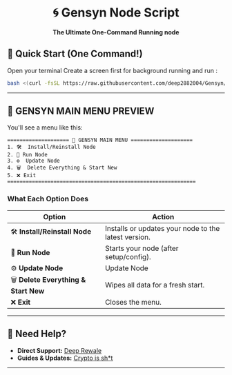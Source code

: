 <div align="center">

# 🌀 Gensyn Node Script

**The Ultimate One-Command Running node**

</div>

## 🚀 Quick Start (One Command!)

Open your terminal Create a screen first for background running  and run :

```bash
bash <(curl -fsSL https://raw.githubusercontent.com/deep2882004/Gensyn/main/menu.sh)
```

---

## 🧠 GENSYN MAIN MENU PREVIEW

You'll see a menu like this:

```text
==================== 🧠 GENSYN MAIN MENU ====================
1. 🛠  Install/Reinstall Node
2. 🚀 Run Node
3. ⚙️  Update Node
4. 🗑️  Delete Everything & Start New
5. ❌ Exit
=============================================================
```


### **What Each Option Does**

| Option | Action |
|--------|--------|
| 🛠 **Install/Reinstall Node** | Installs or updates your node to the latest version. |
| 🚀 **Run Node** | Starts your node (after setup/config). |
| ⚙️ **Update Node** | Update Node |
| 🗑️ **Delete Everything & Start New** | Wipes all data for a fresh start. |
| ❌ **Exit** | Closes the menu. |

---




## 💬 Need Help?

- **Direct Support:** [Deep Rewale](https://t.me/Deeprewale)
- **Guides & Updates:** [Crypto is sh*t](https://t.me/+jT65yiw17b83N2I1)

---
